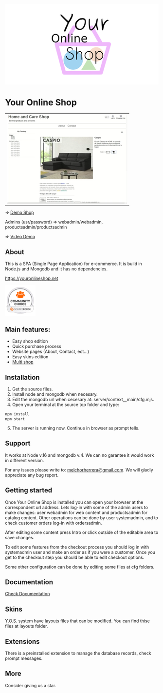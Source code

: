 ![Your Online Shop](readme_images/logotype.png "Your Online Shop")

# Your Online Shop
<table>
  <tr>
    <td>
    <a href="https://youtu.be/PD_olszbGWA"><img src="readme_images/youtube.webp"></a>
    </td>
  </tr>
</table>

=> [Demo Shop](https://youronlineshop.net/sample/)

Admins (usr/password) => webadmin/webadmin, productsadmin/productsadmin

=> [Video Demo](https://youtu.be/PD_olszbGWA)

## About

This is a SPA (Single Page Application) for e-commerce. It is build in Node.js and Mongodb and it has no dependencies.

https://youronlineshop.net

<img src="readme_images/oss-community-choice-white.svg" alt="Community choice" width="100"/>

## Main features:

- Easy shop edition
- Quick purchase process
- Website pages (About, Contact, ect...)
- Easy skins edition
- [Multi shop](docs/multishopguide.md)

## Installation

1. Get the source files.
2. Install node and mongodb when necesary.
3. Edit the mongodb url when cecesary at: server/context__main/cfg.mjs.
4. Open your terminal at the source top folder and type:
```
npm install 
npm start
```
5. The server is running now. Continue in browser as prompt tells.

## Support

It works at Node v.16 and mongodb v.4. We can no garantee it would work in different version.

For any issues please write to: melchorherrera@gmail.com. We will gladly appreciate any bug report.


## Getting started

Once Your Online Shop is installed you can open your browser at the correspondent url address. Lets log-in with some of the admin users to make changes: user webadmin for web content and productsadmin for catalog content. Other operations can be done by user systemadmin, and to check customer orders log-in with ordersadmin.

After editing some content press Intro or click outside of the editable area to save changes.

To edit some features from the checkout process you should log in with systemadmin user and make an order as if you were a customer. Once you get to the checkout step you should be able to edit checkout options.

Some other configuration can be done by editing some files at cfg folders.


## Documentation

[Check Documentation](docs/overview.md)


## Skins

Y.O.S. system have layouts files that can be modified. You can find thise files at layouts folder.


## Extensions

There is a preinstalled extension to manage the database records, check prompt messages.


## More

Consider giving us a star.